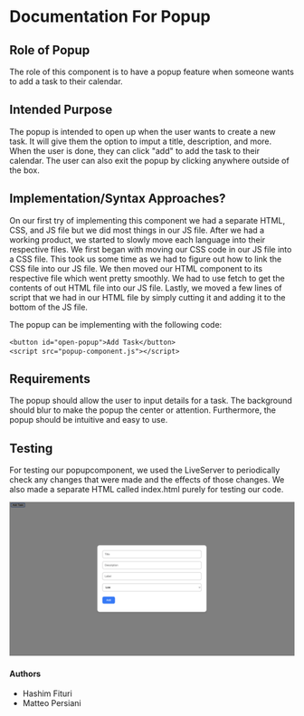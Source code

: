 # Documentation For Popup

## Role of Popup

The role of this component is to have a popup feature when someone wants to add a task to their calendar.

## Intended Purpose

The popup is intended to open up when the user wants to create a new task. It will give them the option to imput a title, description, and more. When the user is done, they can click "add" to add the task to their calendar. The user can also exit the popup by clicking anywhere outside of the box.

## Implementation/Syntax Approaches?

On our first try of implementing this component we had a separate HTML, CSS, and JS file but we did most things in our JS file. After we had a working product, we started to slowly move each language into their respective files. We first began with moving our CSS code in our JS file into a CSS file. This took us some time as we had to figure out how to link the CSS file into our JS file. We then moved our HTML component to its respective file which went pretty smoothly. We had to use fetch to get the contents of out HTML file into our JS file. Lastly, we moved a few lines of script that we had in our HTML file by simply cutting it and adding it to the bottom of the JS file.

The popup can be implementing with the following code: 
```
<button id="open-popup">Add Task</button>
<script src="popup-component.js"></script>
```
## Requirements

The popup should allow the user to input details for a task. The background should blur to make the popup the center or attention. Furthermore, the popup should be intuitive and easy to use.

## Testing

For testing our popupcomponent, we used the LiveServer to periodically check any changes that were made and the effects of those changes. We also made a separate HTML called index.html purely for testing our code.

![Image of popup](./popup.png)
#### Authors

- Hashim Fituri
- Matteo Persiani
